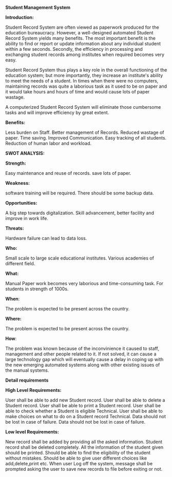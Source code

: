 ﻿**Student Management System**

**Introduction:**

Student Record System are often viewed as paperwork produced for the education bureaucracy. However, a well-designed automated Student Record System yields many benefits. The most important benefit is the ability to find or report or update information about any individual student within a few seconds. Secondly, the efficiency in processing and exchanging student records among institutes when required becomes very easy.

Student Record System thus plays a key role in the overall functioning of the education system; but more importantly, they increase an institute's ability to meet the needs of a student. In times when there were no computers, maintaining records was quite a laborious task as it used to be on paper and it would take hours and hours of time and would cause lots of paper wastage.

A computerized Student Record System will eliminate those cumbersome tasks and will improve efficiency by great extent.

**Benefits:**

Less burden on Staff.
Better management of Records.
Reduced wastage of paper.
Time saving.
Improved Communication.
Easy tracking of all students.
Reduction of human labor and workload.

**SWOT ANALYSIS:**

**Strength:**

Easy maintenance and reuse of records.
save lots of paper.

**Weakness:**

software training will be required.
There should be some backup data.

**Opportunities:**

A big step towards digitalization.
Skill advancement, better facility and improve in work life.

**Threats:**

Hardware failure can lead to data loss.

**Who:**

Small scale to large scale educational institutes.
Various academies of different field.

**What:**

Manual Paper work becomes very laborious and time-consuming task. For students in strength of 1000s.

**When**:

The problem is expected to be present across the country.

**Where:**

The problem is expected to be present across the country.

**How**:

The problem was known because of the inconvinience it caused to staff, management and other people related to it. If not solved, it can cause a large technology gap which will eventually cause a delay in coping up with the new emerging automated systems along with other existing issues of the manual systems.

**Detail requirements**

**High Level Requirements:**

User shall be able to add new Student record.
User shall be able to delete a Student record.
User shall be able to print a Student record.
User shall be able to check whether a Student is eligible Technical.
User shall be able to make choices on what to do on a Student record Technical.
Data should not be lost in case of failure.
Data should not be lost in case of failure.

**Low level Requirements:**

New record shall be added by providing all the asked information.
Student record shall be deleted completely.
All the information of the student given should be printed.
Should be able to find the eligibility of the student without mistakes.
Should be able to give user different choices like add,delete,print etc.
When user Log off the system, message shall be prompted asking the user to save new records to file before exiting or not.

